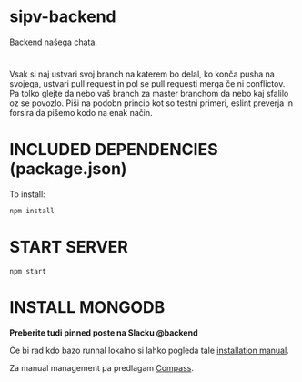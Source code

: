 # sipv-backend
Backend našega chata.
#
Vsak si naj ustvari svoj branch na katerem bo delal, ko konča pusha na svojega, ustvari pull request in pol se pull requesti merga če ni conflictov. Pa tolko glejte da nebo vaš branch za master branchom da nebo kaj sfalilo oz se povozlo. Piši na podobn princip kot so testni primeri, eslint preverja in forsira da pišemo kodo na enak način.

# INCLUDED DEPENDENCIES (package.json)
To install:
```
npm install
```

# START SERVER
```
npm start
```

# INSTALL MONGODB
**Preberite tudi pinned poste na Slacku @backend**

Če bi rad kdo bazo runnal lokalno si lahko pogleda tale [installation manual](https://docs.mongodb.com/manual/administration/install-community/).

Za manual management pa predlagam [Compass](https://docs.mongodb.com/compass/current/install/).
